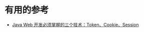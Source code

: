 




# 有用的参考

* [Java Web 开发必须掌握的三个技术：Token、Cookie、Session](https://mp.weixin.qq.com/s/bXjxAgNol_hikDdDtEcfig)
